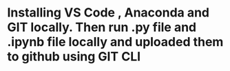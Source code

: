 # Installing VS Code , Anaconda and GIT locally. Then run .py file and .ipynb file locally and uploaded them to github using GIT CLI
